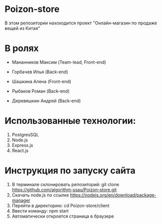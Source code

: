 # Poizon-store
В этом репозитории нахоходится проект "Онлайн-магазин по продаже вещей из Китая"
# В ролях
- Мананников Максим (Team-lead, Front-end)

- Горбачев Илья (Back-end)

- Шашкина Алена (Front-end)

- Рыбаков Роман (Back-end)

- Деревяшкин Андрей (Back-end)

# Использованные технологии:
1. PostgresSQL
2. Node.js
3. Express.js
4. React.js

# Инструкция по запуску сайта
1. В терминале склонировать репозиторий: git clone https://github.com/algorithm-ssau/Poizon-store.git
2. Скачать node.js по ссылке https://nodejs.org/en/download/package-manager
3. Перейти в директорию: cd Poizon-store/client
4. Ввести команду: npm start
5. Автоматически откроется страница в браузере
